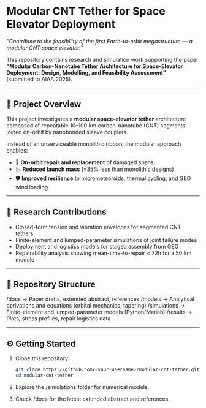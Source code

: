 # Modular CNT Tether for Space Elevator Deployment
*“Contribute to the feasibility of the first Earth-to-orbit megastructure — a modular CNT space elevator.”*  

This repository contains research and simulation work supporting the paper  
**"Modular Carbon-Nanotube Tether Architecture for Space-Elevator Deployment: Design, Modelling, and Feasibility Assessment"**  
(submitted to AIAA 2025).

---

## 📖 Project Overview
This project investigates a **modular space-elevator tether** architecture composed of repeatable 10–100 km carbon-nanotube (CNT) segments joined on-orbit by nanobonded sleeve couplers.  

Instead of an unserviceable monolithic ribbon, the modular approach enables:

- 🚀 **On-orbit repair and replacement** of damaged spans  
- 📉 **Reduced launch mass** (≈35% less than monolithic designs)  
- 🛡️ **Improved resilience** to micrometeoroids, thermal cycling, and GEO wind loading  

---

## 🔬 Research Contributions
- Closed-form tension and vibration envelopes for segmented CNT tethers  
- Finite-element and lumped-parameter simulations of joint failure modes  
- Deployment and logistics models for staged assembly from GEO  
- Repairability analysis showing mean-time-to-repair < 72h for a 50 km module  

---

## 📂 Repository Structure
/docs → Paper drafts, extended abstract, references
/models → Analytical derivations and equations (orbital mechanics, tapering)
/simulations → Finite-element and lumped-parameter models (Python/Matlab)
/results → Plots, stress profiles, repair logistics data




---

## ⚙️ Getting Started
1. Clone this repository:
   ```bash
   git clone https://github.com/<your-username>/modular-cnt-tether.git
   cd modular-cnt-tether
   ```

2. Explore the /simulations folder for numerical models.

3. Check /docs for the latest extended abstract and references.
